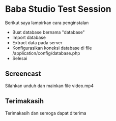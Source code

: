 # Baba Studio Test Session

Berikut saya lampirkan cara penginstalan

- Buat database bernama "database"
- Import database
- Extract data pada server
- Konfigurasikan koneksi database di file /application/config/database.php
- Selesai

## Screencast

Silahkan unduh dan mainkan file video.mp4

## Terimakasih

Terimakasih dan semoga dapat diterima
